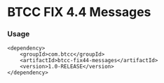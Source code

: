 # BTCC FIX 4.4 Messages

### Usage

    <dependency>
        <groupId>com.btcc</groupId>
        <artifactId>btcc-fix44-messages</artifactId>
        <version>1.0-RELEASE</version>
    </dependency>